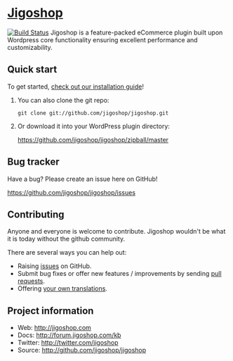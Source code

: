 [Jigoshop](http://jigoshop.com)
=================
[![Build Status](https://secure.travis-ci.org/chriscct7/jigoshop.png?branch=master)](http://travis-ci.org/chriscct7/jigoshop)
Jigoshop is a feature-packed eCommerce plugin built upon Wordpress core functionality ensuring excellent performance and customizability.

Quick start
-----------

To get started, [check out our installation guide](http://forum.jigoshop.com/kb/getting-started/installation)!

1. You can also clone the git repo:

	```
	git clone git://github.com/jigoshop/jigoshop.git
	```

2. Or download it into your WordPress plugin directory:

	https://github.com/jigoshop/jigoshop/zipball/master

Bug tracker
-----------

Have a bug? Please create an issue here on GitHub!

https://github.com/jigoshop/jigoshop/issues

Contributing
------------

Anyone and everyone is welcome to contribute. Jigoshop wouldn't be what it is today without the github community.

There are several ways you can help out:

* Raising [issues](https://github.com/jigoshop/jigoshop/issues) on GitHub.
* Submit bug fixes or offer new features / improvements by sending [pull requests](http://help.github.com/send-pull-requests/).
* Offering [your own translations](http://forum.jigoshop.com/kb/shortcodes/languages).

Project information
-------------------

* Web: http://jigoshop.com
* Docs: http://forum.jigoshop.com/kb
* Twitter: http://twitter.com/jigoshop
* Source: http://github.com/jigoshop/jigoshop